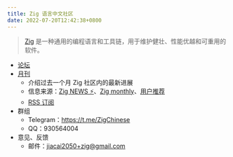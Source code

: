 ```yaml
---
title: Zig 语言中文社区
date: 2022-07-20T12:42:38+0800
---
```


> [Zig](https://ziglang.org/zh/) 是一种通用的编程语言和工具链，用于维护健壮、性能优越和可重用的软件。

- [论坛](https://zigcc.github.io/forum/)
- [月刊](./monthly)
  - 介绍过去一个月 Zig 社区内的最新进展
  - 信息来源：[Zig NEWS ⚡](https://zig.news/)、[Zig monthly](https://zig.news/top/month)、[用户推荐](https://github.com/zigcc/forum/discussions/new?labels=%E6%9C%88%E5%88%8A&category=general)
  - [RSS 订阅](monthly/index.xml)
- 群组
  - Telegram：https://t.me/ZigChinese
  - QQ：930564004
- 意见、反馈
  - 邮件：[jiacai2050+zig@gmail.com](mailto:jiacai2050+zig@gmail.com)
